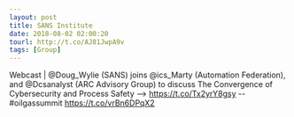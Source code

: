 ```yaml
---
layout: post
title: SANS Institute
date: 2018-08-02 02:00:20
tourl: http://t.co/AJ81JwpA9v
tags: [Group]
---
```

Webcast | @Doug_Wylie (SANS) joins @ics_Marty (Automation Federation), and @Dcsanalyst (ARC Advisory Group) to discuss The Convergence of Cybersecurity and Process Safety --&gt; https://t.co/Tx2yrY8gsy -- #oilgassummit https://t.co/vrBn6DPqX2